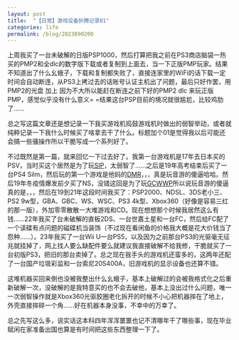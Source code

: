 ```yaml
---
layout: post
title:  "【日常】游戏设备折腾记录01"
categories: life
permalink: /blog/2023090200
---
```


上周我买了一台未破解的日版PSP1000，然后打算把我之前在PS3商店脑袋一热买的PMP2和全dlc的数字版下载或者复制到上面去，当一下正版PMP玩家。结果不知道出了什么幺蛾子，下载和复制都失败了，直接连家里的WiFi的话下载一定时间会自动断连，从PS3上拷过去的话账号认证主机出了问题，最后只好作罢，用PMP2的光盘 加上 因为不大所以能赶在断连之前下好的PMP2 dlc 来玩正版PMP，感觉似乎没有什么意义= =结果这台PSP目前的境况就很尴尬，比较鸡肋了……

总之写这篇文章还是想记录一下我买游戏机捣鼓游戏机时做出的弱智举动，或者就纯粹记录一下我什么时候买了啥拿去干了什么。标题加个01是觉得我以后可能还会搞一些骚操作所以干脆写成一个系列好了。

不过既然是第一篇，就来回忆一下过去好了。我第一台游戏机是17年去日本买的PSV，当时买这个居然是为了玩[SIP](https://bangumi.tv/subject/75992)，太弱智了……之后是19年高考结束后买了一台PS4 Silm，然后玩的第一个游戏是他妈的[DMR](https://bangumi.tv/subject/75992)，，，真是玩音游的傻逼哈哈。然后19年冬疫情爆发前夕买了NS，没错这回是为了玩[GCWWP](https://bangumi.tv/subject/299988)所以说玩音游的傻逼真的是，，，然后在19到21年这段时间我买了：PSP2000、NDSL、3DS老小三、PS2 9w型，GBA、GBC、WS、WSC、PS3 4k型、Xbox360（好像是容易三红的那一版），外加零零散散一大堆游戏和CD。现在想想那个时候我居然这么有钱……22年我买了台未破解的直板2DS、一台世嘉土星和一台FC，然后给FC配了一个读碟有点问题的磁碟机当装饰（不过现在看闲鱼的价格我大概是花大价钱当了怨种……）。23年我买了一台Wii U一台PS5，以及因为之前那台PS3的光驱毫无征兆就挂掉了，网上找人要么缺配件要么就建议我直接破解不给我修，干脆就买了一台初版PS3，把旧的那台卖掉了。总之现在我手头的游戏机还蛮多的，这两年还配了一台国产垃圾彩监和一台索尼20S400A，旧游戏机的显示设备也还算不错。

这堆机器买回来倒也没被我整出什么幺蛾子，基本上破解过的会被我格式化之后重新破解一次，没破解的是我特意买的也不会去破他，基本上没出过什么问题，唯一一次弱智操作就是Xbox360光驱胶圈老化拆开的时候不小心把机器摔在了地上，外壳直接摔碎一个角……好在机器本身没事，不幸中的万幸了。

总之先写这么多，说实话这本科四年浑浑噩噩也记不清哪年干了哪些事，现在毕业赋闲在家准备出国也算是有时间把这些东西整理一下了。
